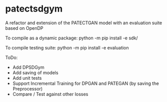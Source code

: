# patectsdgym
A refactor and extension of the PATECTGAN model with an evaluation suite based on OpenDP

To compile as a dynamic package:
python -m pip install -e sdk/

To compile testing suite:
python -m pip install -e evaluation

ToDo:
- Add DPSDGym
- Add saving of models
- Add unit tests
- Support Incremental Training for DPGAN and PATEGAN (by saving the Preprocessor)
- Compare / Test against other losses
